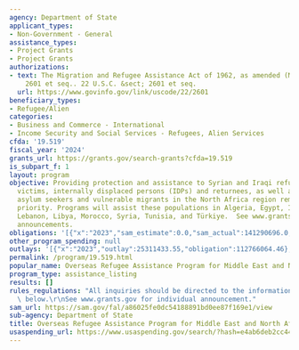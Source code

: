 ```yaml
---
agency: Department of State
applicant_types:
- Non-Government - General
assistance_types:
- Project Grants
- Project Grants
authorizations:
- text: The Migration and Refugee Assistance Act of 1962, as amended (MRA), 22 U.S.C.
    2601 et seq.. 22 U.S.C. &sect; 2601 et seq.
  url: https://www.govinfo.gov/link/uscode/22/2601
beneficiary_types:
- Refugee/Alien
categories:
- Business and Commerce - International
- Income Security and Social Services - Refugees, Alien Services
cfda: '19.519'
fiscal_year: '2024'
grants_url: https://grants.gov/search-grants?cfda=19.519
is_subpart_f: 1
layout: program
objective: Providing protection and assistance to Syrian and Iraqi refugees, conflict
  victims, internally displaced persons (IDPs) and returnees, as well as refugees,
  asylum seekers and vulnerable migrants in the North Africa region remains a high
  priority. Programs will assist these populations in Algeria, Egypt, Iraq, Jordan,
  Lebanon, Libya, Morocco, Syria, Tunisia, and Türkiye.  See www.grants.gov for individual
  announcements.
obligations: '[{"x":"2023","sam_estimate":0.0,"sam_actual":141290696.0,"usa_spending_actual":107994110.25},{"x":"2024","sam_estimate":0.0,"sam_actual":140000000.0,"usa_spending_actual":70741581.72},{"x":"2025","sam_estimate":0.0,"sam_actual":140000000.0,"usa_spending_actual":0.0}]'
other_program_spending: null
outlays: '[{"x":"2023","outlay":25311433.55,"obligation":112766064.46},{"x":"2024","outlay":-325435.71,"obligation":74433224.44},{"x":"2025","outlay":0.0,"obligation":0.0}]'
permalink: /program/19.519.html
popular_name: Overseas Refugee Assistance Program for Middle East and North Africa
program_type: assistance_listing
results: []
rules_regulations: "All inquiries should be directed to the information contacts listed\
  \ below.\r\nSee www.grants.gov for individual announcement."
sam_url: https://sam.gov/fal/a86025fe0dc54188891bd0ee87f169e1/view
sub-agency: Department of State
title: Overseas Refugee Assistance Program for Middle East and North Africa Program
usaspending_url: https://www.usaspending.gov/search/?hash=e4ab6deb2cc44d4f977c712ad80e4c81
---
```

